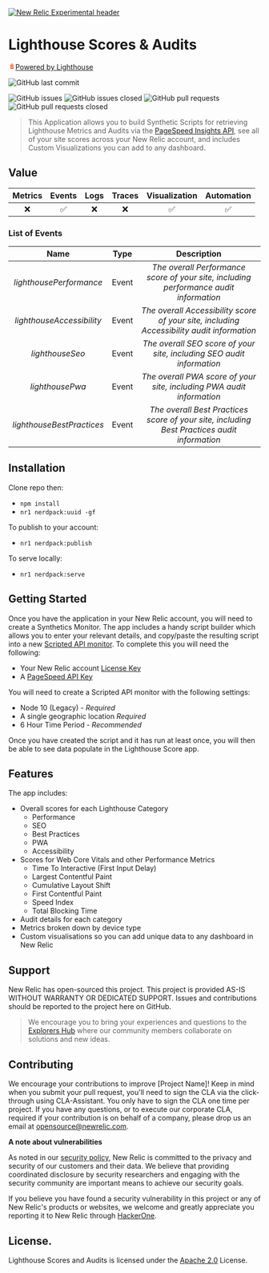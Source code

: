 [![New Relic Experimental header](https://github.com/newrelic/opensource-website/raw/master/src/images/categories/Experimental.png)](https://opensource.newrelic.com/oss-category/#new-relic-experimental)

# Lighthouse Scores & Audits 

<svg width="14px" height="14px" viewBox="0 0 24 24">
          {" "}
          <defs>
            {" "}
            <linearGradient
              x1="57.456%"
              y1="13.086%"
              x2="18.259%"
              y2="72.322%"
              id="lh-topbar__logo--a"
            >
              {" "}
              <stop
                stop-color="#262626"
                stop-opacity=".1"
                offset="0%"
              ></stop>{" "}
              <stop stop-color="#262626" stop-opacity="0" offset="100%"></stop>{" "}
            </linearGradient>{" "}
            <linearGradient
              x1="100%"
              y1="50%"
              x2="0%"
              y2="50%"
              id="lh-topbar__logo--b"
            >
              {" "}
              <stop
                stop-color="#262626"
                stop-opacity=".1"
                offset="0%"
              ></stop>{" "}
              <stop stop-color="#262626" stop-opacity="0" offset="100%"></stop>{" "}
            </linearGradient>{" "}
            <linearGradient
              x1="58.764%"
              y1="65.756%"
              x2="36.939%"
              y2="50.14%"
              id="lh-topbar__logo--c"
            >
              {" "}
              <stop
                stop-color="#262626"
                stop-opacity=".1"
                offset="0%"
              ></stop>{" "}
              <stop stop-color="#262626" stop-opacity="0" offset="100%"></stop>{" "}
            </linearGradient>{" "}
            <linearGradient
              x1="41.635%"
              y1="20.358%"
              x2="72.863%"
              y2="85.424%"
              id="lh-topbar__logo--d"
            >
              {" "}
              <stop stop-color="#FFF" stop-opacity=".1" offset="0%"></stop>{" "}
              <stop stop-color="#FFF" stop-opacity="0" offset="100%"></stop>{" "}
            </linearGradient>{" "}
          </defs>{" "}
          <g fill="none" fill-rule="evenodd">
            {" "}
            <path
              d="M12 3l4.125 2.625v3.75H18v2.25h-1.688l1.5 9.375H6.188l1.5-9.375H6v-2.25h1.875V5.648L12 3zm2.201 9.938L9.54 14.633 9 18.028l5.625-2.062-.424-3.028zM12.005 5.67l-1.88 1.207v2.498h3.75V6.86l-1.87-1.19z"
              fill="#F44B21"
            ></path>{" "}
            <path
              fill="#FFF"
              d="M14.201 12.938L9.54 14.633 9 18.028l5.625-2.062z"
            ></path>{" "}
            <path
              d="M6 18c-2.042 0-3.95-.01-5.813 0l1.5-9.375h4.326L6 18z"
              fill="url(#lh-topbar__logo--a)"
              fill-rule="nonzero"
              transform="translate(6 3)"
            ></path>{" "}
            <path
              fill="#FFF176"
              fill-rule="nonzero"
              d="M13.875 9.375v-2.56l-1.87-1.19-1.88 1.207v2.543z"
            ></path>{" "}
            <path
              fill="url(#lh-topbar__logo--b)"
              fill-rule="nonzero"
              d="M0 6.375h6v2.25H0z"
              transform="translate(6 3)"
            ></path>{" "}
            <path
              fill="url(#lh-topbar__logo--c)"
              fill-rule="nonzero"
              d="M6 6.375H1.875v-3.75L6 0z"
              transform="translate(6 3)"
            ></path>{" "}
            <path
              fill="url(#lh-topbar__logo--d)"
              fill-rule="nonzero"
              d="M6 0l4.125 2.625v3.75H12v2.25h-1.688l1.5 9.375H.188l1.5-9.375H0v-2.25h1.875V2.648z"
              transform="translate(6 3)"
            ></path>{" "}
          </g>{" "}
        </svg><a href="https://developers.google.com/web/tools/lighthouse">Powered by Lighthouse</a></img>

![GitHub last commit](https://img.shields.io/github/last-commit/newrelic-experimental/nr1-lighthouse-scores)

![GitHub issues](https://img.shields.io/github/issues/newrelic-experimental/nr1-lighthouse-scores)
![GitHub issues closed](https://img.shields.io/github/issues-closed/newrelic-experimental/nr1-lighthouse-scores)
![GitHub pull requests](https://img.shields.io/github/issues-pr/newrelic-experimental/nr1-lighthouse-scores)
![GitHub pull requests closed](https://img.shields.io/github/issues-pr-closed/newrelic-experimental/nr1-lighthouse-scores)


> This Application allows you to build Synthetic Scripts for retrieving Lighthouse Metrics and Audits via the [PageSpeed Insights API](https://developers.google.com/web/tools/lighthouse#psi), see all of your site scores across your New Relic account, and includes Custom Visualizations you can add to any dashboard.

## Value 

|Metrics | Events | Logs | Traces | Visualization | Automation |
|:-:|:-:|:-:|:-:|:-:|:-:|
|:x:|:white_check_mark:|:x:|:x:|:white_check_mark:|:white_check_mark:|

### List of Events
|Name | Type | Description |
|:-:|:-:|:-:|
|*lighthousePerformance* | Event|  *The overall Performance score of your site, including performance audit information*|
|*lighthouseAccessibility* | Event|  *The overall Accessibility score of your site, including Accessibility audit information*|
|*lighthouseSeo* | Event|  *The overall SEO score of your site, including SEO audit information*|
|*lighthousePwa* | Event|  *The overall PWA score of your site, including PWA audit information*|
|*lighthouseBestPractices* | Event|  *The overall Best Practices score of your site, including Best Practices audit information*|


## Installation

Clone repo then:
 - `npm install`
 - `nr1 nerdpack:uuid -gf`

To publish to your account:
 - `nr1 nerdpack:publish`
  
To serve locally:
 - `nr1 nerdpack:serve`


## Getting Started

Once you have the application in your New Relic account, you will need to create a Synthetics Monitor. The app includes a handy script builder which allows you to enter your relevant details, and copy/paste the resulting script into a new [Scripted API monitor](https://docs.newrelic.com/docs/synthetics/synthetic-monitoring/scripting-monitors/write-synthetic-api-tests). To complete this you will need the following:

 - Your New Relic account [License Key](https://docs.newrelic.com/docs/apis/intro-apis/new-relic-api-keys/#keys-ui)
 - A [PageSpeed API Key](https://developers.google.com/speed/docs/insights/v5/get-started#APIKey)

You will need to create a Scripted API monitor with the following settings:

 - Node 10 (Legacy) - *Required*
 - A single geographic location *Required*
 - 6 Hour Time Period - *Recommended*

Once you have created the script and it has run at least once, you will then be able to see data populate in the Lighthouse Score app.

## Features

The app includes:
 - Overall scores for each Lighthouse Category
   - Performance
   - SEO
   - Best Practices
   - PWA
   - Accessibility
 - Scores for Web Core Vitals and other Performance Metrics
   - Time To Interactive (First Input Delay)
   - Largest Contentful Paint
   - Cumulative Layout Shift
   - First Contentful Paint
   - Speed Index
   - Total Blocking Time
 - Audit details for each category
 - Metrics broken down by device type
 - Custom visualisations so you can add unique data to any dashboard in New Relic
## Support

New Relic has open-sourced this project. This project is provided AS-IS WITHOUT WARRANTY OR DEDICATED SUPPORT. Issues and contributions should be reported to the project here on GitHub.

>We encourage you to bring your experiences and questions to the [Explorers Hub](https://discuss.newrelic.com) where our community members collaborate on solutions and new ideas.


## Contributing

We encourage your contributions to improve [Project Name]! Keep in mind when you submit your pull request, you'll need to sign the CLA via the click-through using CLA-Assistant. You only have to sign the CLA one time per project. If you have any questions, or to execute our corporate CLA, required if your contribution is on behalf of a company, please drop us an email at opensource@newrelic.com.

**A note about vulnerabilities**

As noted in our [security policy](../../security/policy), New Relic is committed to the privacy and security of our customers and their data. We believe that providing coordinated disclosure by security researchers and engaging with the security community are important means to achieve our security goals.

If you believe you have found a security vulnerability in this project or any of New Relic's products or websites, we welcome and greatly appreciate you reporting it to New Relic through [HackerOne](https://hackerone.com/newrelic).

## License. 

Lighthouse Scores and Audits is licensed under the [Apache 2.0](http://apache.org/licenses/LICENSE-2.0.txt) License.


